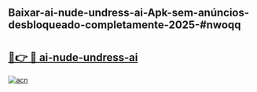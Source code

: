 ## Baixar-ai-nude-undress-ai-Apk-sem-anúncios-desbloqueado-completamente-2025-#nwoqq

# <h2><a href="https://ainizakaria.my?title=ai-nude-undress-ai&ref=22M">🔗👉 🔴 ai-nude-undress-ai</a></h2>

[![acn](https://github.com/user-attachments/assets/0f9c940e-d8b0-45ae-aac7-cd30a18b3e1c)](https://ainizakaria.my?title=ai-nude-undress-ai&ref=22M)

